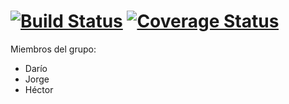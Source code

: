 [![Build Status](https://travis-ci.org/Arquisoft/censuses_3a.svg?branch=master)](https://travis-ci.org/Arquisoft/censuses_3a)
[![Coverage Status](https://coveralls.io/repos/github/Arquisoft/censuses_3a/badge.svg?branch=master)](https://coveralls.io/github/Arquisoft/censuses_3a?branch=master)
=========
Miembros del grupo:
* Darío
* Jorge
* Héctor
